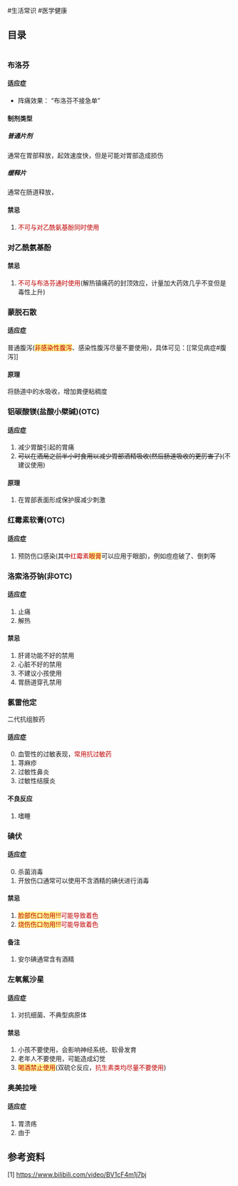 #生活常识 #医学健康

## 目录
```toc

```




### 布洛芬

#### 适应症

- 阵痛效果：
	“布洛芬不接急单”



#### 制剂类型

##### 普通片剂
通常在胃部释放，起效速度快，但是可能对胃部造成损伤

##### 缓释片
通常在肠道释放，

#### 禁忌
1. <font color="#c00000">不可与对乙酰氨基酚同时使用</font>


### 对乙酰氨基酚


#### 禁忌
1. <font color="#c00000">不可与布洛芬通时使用</font>(解热镇痛药的封顶效应，计量加大药效几乎不变但是毒性上升)



### 蒙脱石散
#### 适应症
普通腹泻(<span style="background:#fff88f"><font color="#c00000">非感染性腹泻</font></span>、感染性腹泻尽量不要使用)，具体可见：[[常见病症#腹泻]]


#### 原理
将肠道中的水吸收，增加粪便粘稠度



### 铝碳酸镁(盐酸小檗碱)(OTC)

#### 适应症
1. 减少胃酸引起的胃痛
2. ~~可以在酒局之前半小时食用以减少胃部酒精吸收(然后肠道吸收的更厉害了)~~(不建议使用)
#### 原理
1. 在胃部表面形成保护膜减少刺激



### 红霉素软膏(OTC)

#### 适应症
1. 预防伤口感染(其中<font color="#c00000">红霉素</font><span style="background:#fff88f"><font color="#c00000">眼膏</font></span>可以应用于眼部)，例如痘痘破了、倒刺等



### 洛索洛芬钠(非OTC)

#### 适应症
1. 止痛
2. 解热

#### 禁忌
1. 肝肾功能不好的禁用
2. 心脏不好的禁用
3. 不建议小孩使用
4. 胃肠道穿孔禁用


### 氯雷他定

二代抗组胺药

#### 适应症
0. 血管性的过敏表现，<font color="#c00000">常用抗过敏药</font>
1. 荨麻疹
2. 过敏性鼻炎
3. 过敏性结膜炎

#### 不良反应
1. 嗜睡

### 碘伏

#### 适应症
0. 杀菌消毒
1. 开放伤口通常可以使用不含酒精的碘伏进行消毒

#### 禁忌
1. <span style="background:#fff88f"><font color="#c00000">脸部伤口勿用!!!</font></span><font color="#c00000">可能导致着色</font>
2. <span style="background:#fff88f"><font color="#c00000">烧伤伤口勿用!!!</font></span><font color="#c00000">可能导致着色</font>

#### 备注
1. 安尔碘通常含有酒精

 
### 左氧氟沙星

#### 适应症
1. 对抗细菌、不典型病原体

#### 禁忌
1. 小孩不要使用，会影响神经系统、软骨发育
2. 老年人不要使用，可能造成幻觉
3. <span style="background:#fff88f"><font color="#c00000">喝酒禁止使用</font></span>(双硫仑反应，<font color="#c00000">抗生素类均尽量不要使用</font>)


### 奥美拉唑

#### 适应症
1. 胃溃疡
2. 由于


## 参考资料
[1] https://www.bilibili.com/video/BV1cF4m1j7bj